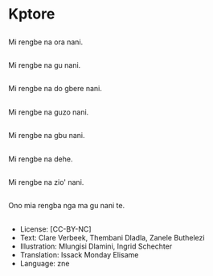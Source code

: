 # Kptore

##
Mi rengbe na ora nani.

##
Mi rengbe na gu nani.

##
Mi rengbe na do gbere nani.

##
Mi rengbe na guzo nani.

##
Mi rengbe na gbu nani.

##
Mi rengbe na dehe.

##
Mi rengbe na zio' nani.

##
Ono mia rengba nga ma gu nani te.

##
* License: [CC-BY-NC]
* Text: Clare Verbeek, Thembani Dladla, Zanele Buthelezi
* Illustration: Mlungisi Dlamini, Ingrid Schechter
* Translation: Issack Monday Elisame
* Language: zne
